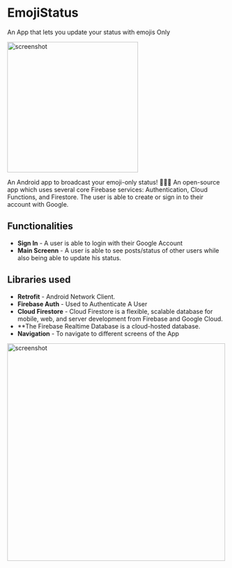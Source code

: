 # EmojiStatus
An App that lets you update your status with emojis Only

<img src='https://i.imgur.com/LzCfRxG.png' width='300px' title='screenshot' />

An Android app to broadcast your emoji-only status! 🍕🍞🥯 An open-source app which uses several core Firebase services: Authentication, Cloud Functions, and Firestore. The user is able to create or sign in to their account with Google.

## Functionalities

- **Sign In** - A user is able to login with their Google Account
- **Main Screenn** - A user is able to see posts/status of other users while also being able to update his status.

## Libraries used

- **Retrofit** - Android Network Client.
- **Firebase Auth** - Used to Authenticate A User
- **Cloud Firestore** - Cloud Firestore is a flexible, scalable database for mobile, web, and server development from Firebase and Google Cloud.
- **The Firebase Realtime Database is a cloud-hosted database.
- **Navigation** - To navigate to different screens of the App 

<img src='https://i.imgur.com/8PudBiz.png' width='500px' title='screenshot' />
